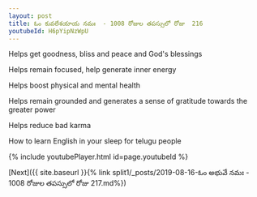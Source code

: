 ```yaml
---
layout: post
title: ఓం కువలేశయాయ నమః  - 1008 రోజుల తపస్సులో రోజు  216
youtubeId: H6pYipNzWpU
---
```

 
 
Helps get goodness, bliss and peace and God's blessings
 
Helps remain focused, help generate inner energy 
 
Helps boost physical and mental health 
 
Helps remain grounded and generates a sense of gratitude towards the greater power 
 
Helps reduce bad karma
 
How to learn English in your sleep for telugu people
 
 
 
 


{% include youtubePlayer.html id=page.youtubeId %}
 
[Next]({{ site.baseurl }}{% link split1/_posts/2019-08-16-ఓం అభువే నమః  - 1008 రోజుల తపస్సులో రోజు  217.md%})
 
